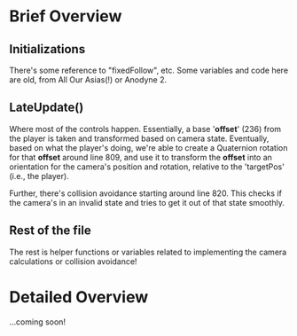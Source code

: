 # Brief Overview

## Initializations

There's some reference to "fixedFollow", etc. Some variables and code here are old, from All Our Asias(!) or Anodyne 2.

## LateUpdate()

Where most of the controls happen. Essentially, a base '**offset**' (236) from the player is taken and transformed based on camera state. Eventually, based on what the player's doing, we're able to create a Quaternion rotation for that **offset** around line 809, and use it to transform the **offset** into an orientation for the camera's position and rotation, relative to the 'targetPos' (i.e., the player).

Further, there's collision avoidance starting around line 820. This checks if the camera's in an invalid state and tries to get it out of that state smoothly.

## Rest of the file

The rest is helper functions or variables related to implementing the camera calculations or collision avoidance!


# Detailed Overview

...coming soon!
